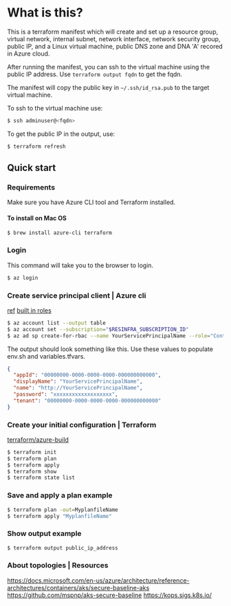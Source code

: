 # What is this?
This is a terraform manifest which will create and set up a resource group, virtual network, 
internal subnet, network interface, network security group, public IP, and a Linux virtual machine, public DNS zone and DNA 'A' recored in Azure cloud.

After running the manifest, you can ssh to the virtual machine using the public IP address. 
Use `terraform output fqdn` to get the fqdn.

The manifest will copy the public key in `~/.ssh/id_rsa.pub` to the target virtual machine.

To ssh to the virtual machine use:
```bash
$ ssh adminuser@<fqdn>
```

To get the public IP in the output, use:
```bash
$ terraform refresh
```

## Quick start

### Requirements
Make sure you have Azure CLI tool and Terraform installed. 

#### To install on Mac OS
```bash
$ brew install azure-cli terraform
```

### Login
This command will take you to the browser to login.
```bash
$ az login
```

### Create service principal client | Azure cli
[ref](https://registry.terraform.io/providers/hashicorp/azurerm/latest/docs/guides/service_principal_client_secret)
[built in roles](https://docs.microsoft.com/en-gb/azure/role-based-access-control/built-in-roles)
```bash
$ az account list --output table
$ az account set --subscription="$RESINFRA_SUBSCRIPTION_ID"
$ az ad sp create-for-rbac --name YourServicePrincipalName --role="Contributor" --scopes="/subscriptions/$RESINFRA_SUBSCRIPTION_ID"
```

The output should look something like this. Use these values to populate env.sh and variables.tfvars.
```json
{
  "appId": "00000000-0000-0000-0000-000000000000",
  "displayName": "YourServicePrincipalName",
  "name": "http://YourServicePrincipalName",
  "password": "xxxxxxxxxxxxxxxxxxx",
  "tenant": "00000000-0000-0000-0000-000000000000"
}
```

### Create your initial configuration | Terraform
[terraform/azure-build](https://learn.hashicorp.com/tutorials/terraform/azure-build)

```bash
$ terraform init
$ terraform plan
$ terraform apply
$ terraform show
$ terraform state list
```

### Save and apply a plan example
```bash
$ terraform plan -out=MyplanfileName
$ terraform apply "MyplanfileName"
```

### Show output example

```bash
$ terraform output public_ip_address
```

### About topologies | Resources
https://docs.microsoft.com/en-us/azure/architecture/reference-architectures/containers/aks/secure-baseline-aks
https://github.com/mspnp/aks-secure-baseline
https://kops.sigs.k8s.io/